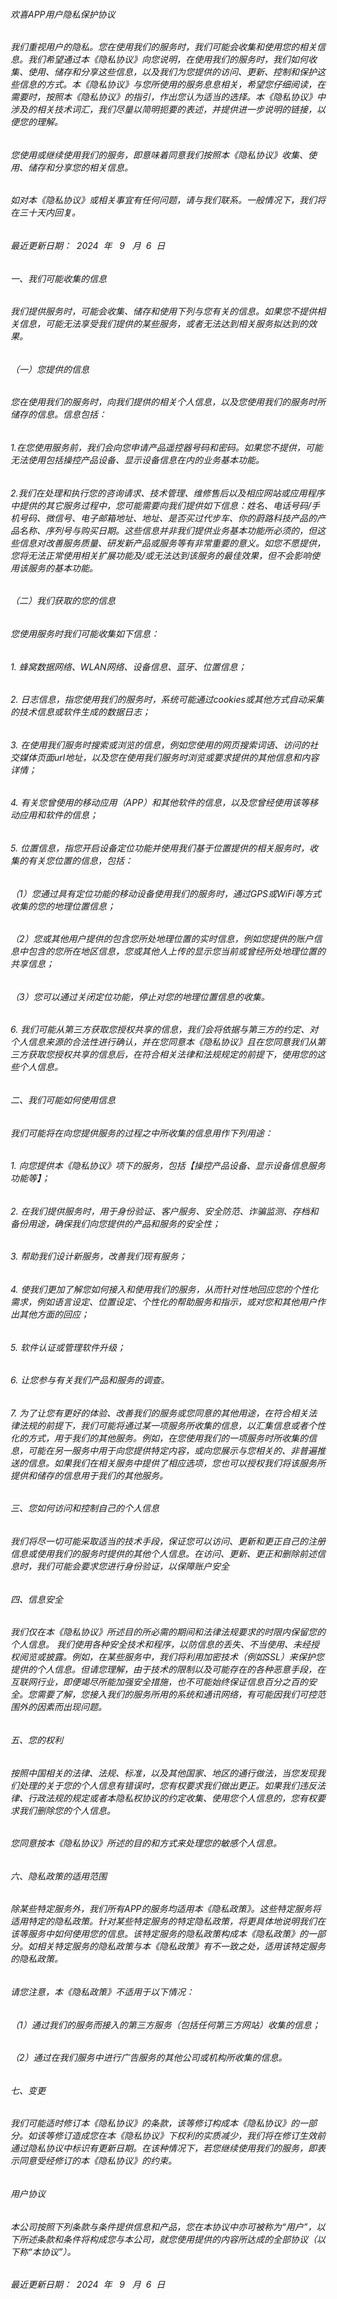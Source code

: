 ######  欢喜APP用户隐私保护协议

###### 我们重视用户的隐私。您在使用我们的服务时，我们可能会收集和使用您的相关信息。我们希望通过本《隐私协议》向您说明，在使用我们的服务时，我们如何收集、使用、储存和分享这些信息，以及我们为您提供的访问、更新、控制和保护这些信息的方式。本《隐私协议》与您所使用的服务息息相关，希望您仔细阅读，在需要时，按照本《隐私协议》的指引，作出您认为适当的选择。本《隐私协议》中涉及的相关技术词汇，我们尽量以简明扼要的表述，并提供进一步说明的链接，以便您的理解。

###### 您使用或继续使用我们的服务，即意味着同意我们按照本《隐私协议》收集、使用、储存和分享您的相关信息。

###### 如对本《隐私协议》或相关事宜有任何问题，请与我们联系。一般情况下，我们将在三十天内回复。

###### 最近更新日期：  2024  年   9   月  6  日

###### 一、我们可能收集的信息

###### 我们提供服务时，可能会收集、储存和使用下列与您有关的信息。如果您不提供相关信息，可能无法享受我们提供的某些服务，或者无法达到相关服务拟达到的效果。

###### （一）您提供的信息

###### 您在使用我们的服务时，向我们提供的相关个人信息，以及您使用我们的服务时所储存的信息。信息包括：

###### 1.在您使用服务前，我们会向您申请产品遥控器号码和密码。如果您不提供，可能无法使用包括操控产品设备、显示设备信息在内的业务基本功能。

###### 2.我们在处理和执行您的咨询请求、技术管理、维修售后以及相应网站或应用程序中提供的其它服务过程中，您可能需要向我们提供如下信息：姓名、电话号码/手机号码、微信号、电子邮箱地址、地址、是否买过代步车、你的蔚路科技产品的产品名称、序列号与购买日期。这些信息并非我们提供业务基本功能所必须的，但这些信息对改善服务质量、研发新产品或服务等有非常重要的意义。如您不愿提供，您将无法正常使用相关扩展功能及/或无法达到该服务的最佳效果，但不会影响使用该服务的基本功能。

###### （二）我们获取的您的信息

###### 您使用服务时我们可能收集如下信息：

###### 1. 蜂窝数据网络、WLAN网络、设备信息、蓝牙、位置信息；

###### 2. 日志信息，指您使用我们的服务时，系统可能通过cookies或其他方式自动采集的技术信息或软件生成的数据日志；

###### 3. 在使用我们服务时搜索或浏览的信息，例如您使用的网页搜索词语、访问的社交媒体页面url地址，以及您在使用我们服务时浏览或要求提供的其他信息和内容详情；

###### 4. 有关您曾使用的移动应用（APP）和其他软件的信息，以及您曾经使用该等移动应用和软件的信息；

###### 5. 位置信息，指您开启设备定位功能并使用我们基于位置提供的相关服务时，收集的有关您位置的信息，包括：

###### （1）您通过具有定位功能的移动设备使用我们的服务时，通过GPS或WiFi等方式收集的您的地理位置信息；

###### （2）您或其他用户提供的包含您所处地理位置的实时信息，例如您提供的账户信息中包含的您所在地区信息，您或其他人上传的显示您当前或曾经所处地理位置的共享信息；

###### （3）您可以通过关闭定位功能，停止对您的地理位置信息的收集。

###### 6. 我们可能从第三方获取您授权共享的信息，我们会将依据与第三方的约定、对个人信息来源的合法性进行确认，并在您同意本《隐私协议》且在您同意我们从第三方获取您授权共享的信息后，在符合相关法律和法规规定的前提下，使用您的这些个人信息。

###### 二、我们可能如何使用信息
 
###### 我们可能将在向您提供服务的过程之中所收集的信息用作下列用途：

###### 1. 向您提供本《隐私协议》项下的服务，包括【操控产品设备、显示设备信息服务功能等】；

###### 2. 在我们提供服务时，用于身份验证、客户服务、安全防范、诈骗监测、存档和备份用途，确保我们向您提供的产品和服务的安全性；

###### 3. 帮助我们设计新服务，改善我们现有服务；

###### 4. 使我们更加了解您如何接入和使用我们的服务，从而针对性地回应您的个性化需求，例如语言设定、位置设定、个性化的帮助服务和指示，或对您和其他用户作出其他方面的回应；

###### 5. 软件认证或管理软件升级；

###### 6. 让您参与有关我们产品和服务的调查。

###### 7. 为了让您有更好的体验、改善我们的服务或您同意的其他用途，在符合相关法律法规的前提下，我们可能将通过某一项服务所收集的信息，以汇集信息或者个性化的方式，用于我们的其他服务。例如，在您使用我们的一项服务时所收集的信息，可能在另一服务中用于向您提供特定内容，或向您展示与您相关的、非普遍推送的信息。如果我们在相关服务中提供了相应选项，您也可以授权我们将该服务所提供和储存的信息用于我们的其他服务。

###### 三、您如何访问和控制自己的个人信息
###### 我们将尽一切可能采取适当的技术手段，保证您可以访问、更新和更正自己的注册信息或使用我们的服务时提供的其他个人信息。在访问、更新、更正和删除前述信息时，我们可能会要求您进行身份验证，以保障账户安全

###### 四、信息安全

###### 我们仅在本《隐私协议》所述目的所必需的期间和法律法规要求的时限内保留您的个人信息。 我们使用各种安全技术和程序，以防信息的丢失、不当使用、未经授权阅览或披露。例如，在某些服务中，我们将利用加密技术（例如SSL）来保护您提供的个人信息。但请您理解，由于技术的限制以及可能存在的各种恶意手段，在互联网行业，即便竭尽所能加强安全措施，也不可能始终保证信息百分之百的安全。您需要了解，您接入我们的服务所用的系统和通讯网络，有可能因我们可控范围外的因素而出现问题。

###### 五、您的权利

###### 按照中国相关的法律、法规、标准，以及其他国家、地区的通行做法，当您发现我们处理的关于您的个人信息有错误时，您有权要求我们做出更正。如果我们违反法律、行政法规的规定或者本隐私权协议的约定收集、使用您个人信息的，您有权要求我们删除您的个人信息。

###### 您同意按本《隐私协议》所述的目的和方式来处理您的敏感个人信息。

###### 六、隐私政策的适用范围

###### 除某些特定服务外，我们所有APP的服务均适用本《隐私政策》。这些特定服务将适用特定的隐私政策。针对某些特定服务的特定隐私政策，将更具体地说明我们在该等服务中如何使用您的信息。该特定服务的隐私政策构成本《隐私政策》的一部分。如相关特定服务的隐私政策与本《隐私政策》有不一致之处，适用该特定服务的隐私政策。

###### 请您注意，本《隐私政策》不适用于以下情况： 

###### （1）通过我们的服务而接入的第三方服务（包括任何第三方网站）收集的信息；

###### （2）通过在我们服务中进行广告服务的其他公司或机构所收集的信息。

###### 七、变更

###### 我们可能适时修订本《隐私协议》的条款，该等修订构成本《隐私协议》的一部分。如该等修订造成您在本《隐私协议》下权利的实质减少，我们将在修订生效前通过隐私协议中标识有更新日期。在该种情况下，若您继续使用我们的服务，即表示同意受经修订的本《隐私协议》的约束。

###### 用户协议

###### 本公司按照下列条款与条件提供信息和产品，您在本协议中亦可被称为“用户”，以下所述条款和条件将构成您与本公司，就您使用提供的内容所达成的全部协议（以下称“本协议”）。

###### 最近更新日期：  2024  年   9   月  6  日













